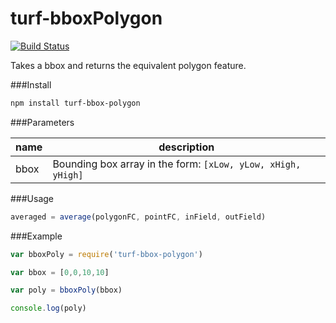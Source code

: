 turf-bboxPolygon
================
[![Build Status](https://travis-ci.org/Turfjs/turf-bboxPolygon.svg?branch=master)](https://travis-ci.org/Turfjs/turf-bboxPolygon)

Takes a bbox and returns the equivalent polygon feature.

###Install

```sh
npm install turf-bbox-polygon
```

###Parameters

|name|description|
|---|---|
|bbox|Bounding box array in the form: ```[xLow, yLow, xHigh, yHigh]```|

###Usage

```js
averaged = average(polygonFC, pointFC, inField, outField)
```

###Example

```js
var bboxPoly = require('turf-bbox-polygon')

var bbox = [0,0,10,10]

var poly = bboxPoly(bbox)

console.log(poly)
```
